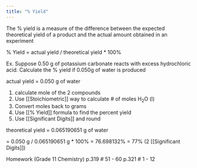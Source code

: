 ```yaml
---
title: "% Yield"
---
```

The % yield is a measure of the difference between the expected theoretical yield of a product and the actual amount obtained in an experiment

% Yield = actual yield / theoretical yield * 100%

Ex. Suppose 0.50 g of potassium carbonate reacts with excess hydrochloric acid. Calculate the % yield if 0.050g of water is produced

actual yield = 0.050 g of water

1. calculate mole of the 2 compounds
2. Use [[Stoichiometric]] way to calculate # of moles H$_2$O (l)
3. Convert moles back to grams
4. Use [[% Yield]] formula to find the percent yield
5. Use [[Significant Digits]] and round

theoretical yield = 0.065190651 g of water

= 0.050 g / 0.065190651 g * 100% 
= 76.698132%
= 77% (2 [[Significant Digits]])


Homework (Grade 11 Chemistry)
p.319 # 51 - 60
p.321 # 1 - 12